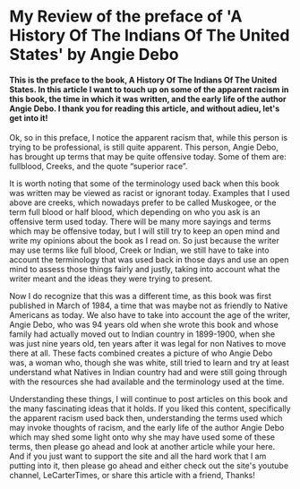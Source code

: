 # My Review of the preface of 'A History Of The Indians Of The United States' by Angie Debo

#### This is the preface to the book, A History Of The Indians Of The United States. In this article I want to touch up on some of the apparent racism in this book, the time in which it was written, and the early life of the author Angie Debo. I thank you for reading this article, and without adieu, let's get into it!
 
Ok, so in this preface, I notice the apparent racism that, while this person is trying to be professional, is still quite apparent. This person, Angie Debo, has brought up  terms that may be quite offensive today. Some of them are: fullblood, Creeks, 	and the quote “superior race”.

It is worth noting that some of the terminology used back when this book was written may be viewed as racist or ignorant today. Examples that I used above are creeks, which nowadays prefer to be called Muskogee, or the term full blood or half blood, which depending on who you ask is an offensive term used today. There will be many more sayings and terms which may be offensive today, but I will still try to keep an open mind and write my opinions about the book as I read on. So just because the writer may use terms like full blood, Creek or Indian, we still have to take into account the terminology that was used back in those days and use an open mind to assess those things fairly and justly, taking into account what the writer meant and the ideas they were trying to present. 

Now I do recognize that this was a different time, as this book was first published in March of 1984, a time that was maybe not as friendly to Native Americans as today. We also have to take into account the age of the writer, Angie Debo, who was 94 years old when she wrote this book and whose family had actually moved out to Indian country in 1899-1900, when she was just nine years old, ten years after it was legal for non Natives to move there at all. These facts combined creates a picture of who Angie Debo was, a woman who, though she was white, still tried to learn and try at least understand what Natives in Indian country had and were still going through with the resources she had available and the terminology used at the time.

Understanding these things, I will continue to post articles on this book and the many fascinating ideas that it holds. If you liked this content, specifically the apparent racism used back then, understanding the terms used which may invoke thoughts of racism, and the early life of the author Angie Debo which may shed some light onto why she may have used some of these terms, then please go ahead and look at another article while your here. And if you just want to support the site and all the hard work that I am putting into it, then please go ahead and either check out the site's youtube channel, LeCarterTimes, or share this article with a friend, Thanks!
